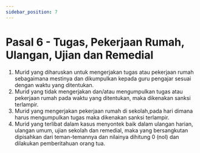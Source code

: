 ```yaml
---
sidebar_position: 7
---
```


# Pasal 6 - Tugas, Pekerjaan Rumah, Ulangan, Ujian dan Remedial
1. Murid yang diharuskan untuk mengerjakan tugas atau pekerjaan rumah sebagaimana mestinya dan dikumpulkan kepada guru pengajar sesuai dengan waktu yang ditentukan.
2. Murid yang tidak mengerjakan dan/atau mengumpulkan tugas atau pekerjaan rumah pada waktu yang ditentukan, maka dikenakan sanksi terlampir.
3. Murid yang mengerjakan pekerjaan rumah di sekolah,pada hari dimana harus mengumpulkan tugas maka dikenakan sanksi terlampir.
4. Murid yang terlibat dalam kasus menyontek baik dalam ulangan harian, ulangan umum, ujian sekolah dan remedial, maka yang bersangkutan dipisahkan dari teman-temannya dan nilainya dihitung 0 (nol) dan dilakukan pemberitahuan orang tua.
